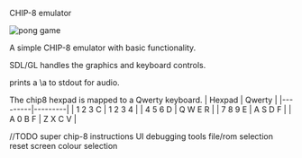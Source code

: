 CHIP-8 emulator

![pong game](http://i.imgur.com/qZHG5eu.png)

A simple CHIP-8 emulator with basic functionality.

SDL/GL handles the graphics and keyboard controls.

prints a \a to stdout for audio.

The chip8 hexpad is mapped to a Qwerty keyboard.
| Hexpad  | Qwerty  |
|---------|---------|
| 1 2 3 C | 1 2 3 4 |
| 4 5 6 D | Q W E R |
| 7 8 9 E | A S D F |
| A 0 B F | Z X C V |

//TODO
super chip-8 instructions
UI 
debugging tools
file/rom selection
reset
screen colour selection 
